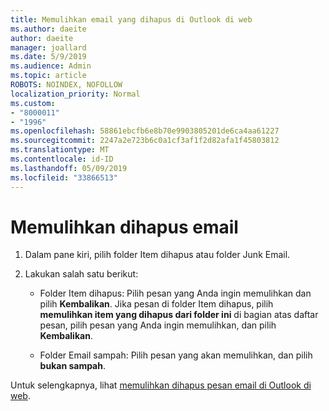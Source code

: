 ```yaml
---
title: Memulihkan email yang dihapus di Outlook di web
ms.author: daeite
author: daeite
manager: joallard
ms.date: 5/9/2019
ms.audience: Admin
ms.topic: article
ROBOTS: NOINDEX, NOFOLLOW
localization_priority: Normal
ms.custom:
- "8000011"
- "1996"
ms.openlocfilehash: 58861ebcfb6e8b70e9903805201de6ca4aa61227
ms.sourcegitcommit: 2247a2e723b6c0a1cf3af1f2d82afa1f45803812
ms.translationtype: MT
ms.contentlocale: id-ID
ms.lasthandoff: 05/09/2019
ms.locfileid: "33866513"
---
```

# <a name="recover-deleted-email"></a>Memulihkan dihapus email

1. Dalam pane kiri, pilih folder Item dihapus atau folder Junk Email.

2. Lakukan salah satu berikut:

    - Folder Item dihapus: Pilih pesan yang Anda ingin memulihkan dan pilih **Kembalikan**. Jika pesan di folder Item dihapus, pilih **memulihkan item yang dihapus dari folder ini** di bagian atas daftar pesan, pilih pesan yang Anda ingin memulihkan, dan pilih **Kembalikan**.

    - Folder Email sampah: Pilih pesan yang akan memulihkan, dan pilih **bukan sampah**.

Untuk selengkapnya, lihat [memulihkan dihapus pesan email di Outlook di web](https://support.office.com/article/a8ca78ac-4721-4066-95dd-571842e9fb11).